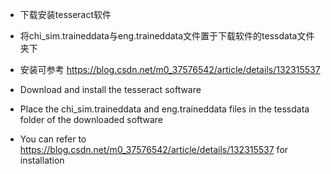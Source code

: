 - 下载安装tesseract软件

- 将chi_sim.traineddata与eng.traineddata文件置于下载软件的tessdata文件夹下

- 安装可参考 https://blog.csdn.net/m0_37576542/article/details/132315537


- Download and install the tesseract software

- Place the chi_sim.traineddata and eng.traineddata files in the tessdata folder of the downloaded software

- You can refer to https://blog.csdn.net/m0_37576542/article/details/132315537 for installation
